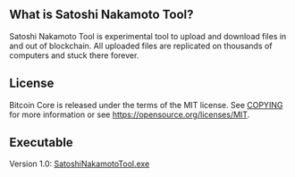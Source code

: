 What is Satoshi Nakamoto Tool?
------------------------------

Satoshi Nakamoto Tool is experimental tool to upload and download files in and out of
blockchain. All uploaded files are replicated on thousands of computers and stuck there
forever.

License
-------

Bitcoin Core is released under the terms of the MIT license. See [COPYING](COPYING) for more
information or see https://opensource.org/licenses/MIT.

Executable
-----------

Version 1.0: [SatoshiNakamotoTool.exe](https://github.com/tomasvanagas/SatoshiNakamotoTool/raw/master/SatoshiNakamotoTool/bin/Release/SatoshiNakamotoTool.exe)
